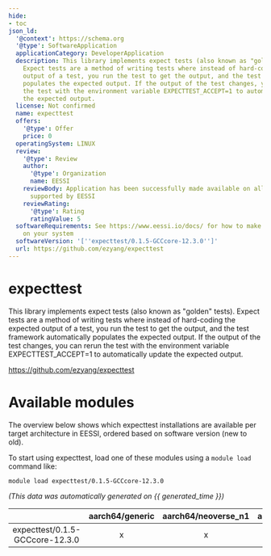 ```yaml
---
hide:
- toc
json_ld:
  '@context': https://schema.org
  '@type': SoftwareApplication
  applicationCategory: DeveloperApplication
  description: This library implements expect tests (also known as "golden" tests).
    Expect tests are a method of writing tests where instead of hard-coding the expected
    output of a test, you run the test to get the output, and the test framework automatically
    populates the expected output. If the output of the test changes, you can rerun
    the test with the environment variable EXPECTTEST_ACCEPT=1 to automatically update
    the expected output.
  license: Not confirmed
  name: expecttest
  offers:
    '@type': Offer
    price: 0
  operatingSystem: LINUX
  review:
    '@type': Review
    author:
      '@type': Organization
      name: EESSI
    reviewBody: Application has been successfully made available on all architectures
      supported by EESSI
    reviewRating:
      '@type': Rating
      ratingValue: 5
  softwareRequirements: See https://www.eessi.io/docs/ for how to make EESSI available
    on your system
  softwareVersion: '[''expecttest/0.1.5-GCCcore-12.3.0'']'
  url: https://github.com/ezyang/expecttest
---
```


expecttest
==========


This library implements expect tests (also known as "golden" tests). Expect tests are a method of writing tests where instead of hard-coding the expected output of a test, you run the test to get the output, and the test framework automatically populates the expected output. If the output of the test changes, you can rerun the test with the environment variable EXPECTTEST_ACCEPT=1 to automatically update the expected output.

https://github.com/ezyang/expecttest
# Available modules


The overview below shows which expecttest installations are available per target architecture in EESSI, ordered based on software version (new to old).

To start using expecttest, load one of these modules using a `module load` command like:

```shell
module load expecttest/0.1.5-GCCcore-12.3.0
```

*(This data was automatically generated on {{ generated_time }})*  

| |aarch64/generic|aarch64/neoverse_n1|aarch64/neoverse_v1|aarch64/nvidia|x86_64/generic|x86_64/amd/zen2|x86_64/amd/zen3|x86_64/amd/zen4|x86_64/intel/haswell|x86_64/intel/sapphirerapids|x86_64/intel/skylake_avx512|
| :---: | :---: | :---: | :---: | :---: | :---: | :---: | :---: | :---: | :---: | :---: | :---: |
|expecttest/0.1.5-GCCcore-12.3.0|x|x|x|-|x|x|x|x|x|x|x|
